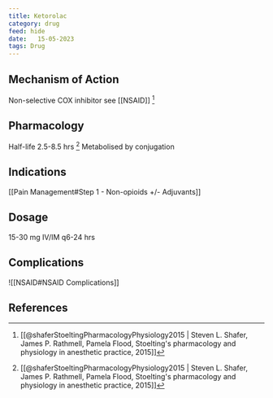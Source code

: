 ```yaml
---
title: Ketorolac
category: drug
feed: hide
date:   15-05-2023
tags: Drug 
---
```



## Mechanism of Action
Non-selective COX inhibitor
see [[NSAID]] [^1]

## Pharmacology
Half-life 2.5-8.5 hrs [^1]
Metabolised by conjugation

## Indications
[[Pain Management#Step 1 - Non-opioids +/- Adjuvants]]
## Dosage
15-30 mg IV/IM q6-24 hrs
## Complications
![[NSAID#NSAID Complications]]

## References
[^1]:  [[@shaferStoeltingPharmacologyPhysiology2015 | Steven L. Shafer, James P. Rathmell, Pamela Flood, Stoelting's pharmacology and physiology in anesthetic practice, 2015]]
[^2]:
[^3]:
[^4]: